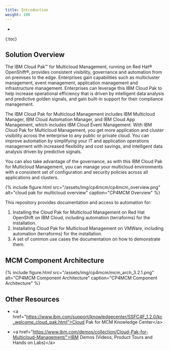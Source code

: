 ```yaml
---
title: Introduction
weight: 100
---
```

- 
{:toc}

## Solution Overview
The IBM Cloud Pak™ for Multicloud Management, running on Red Hat® OpenShift®, provides consistent visibility, governance and automation from on premises to the edge. Enterprises gain capabilities such as multicluster management, event management, application management and infrastructure management. Enterprises can leverage this IBM Cloud Pak to help increase operational efficiency that is driven by intelligent data analysis and predictive golden signals, and gain built-in support for their compliance management.

The IBM Cloud Pak for Multicloud Management includes IBM Multicloud Manager, IBM Cloud Automation Manager, and IBM Cloud App Management, which includes IBM Cloud Event Management. With IBM Cloud Pak for Multicloud Management, you get more application and cluster visibility across the enterprise to any public or private cloud. You can improve automation by simplifying your IT and application operations management with increased flexibility and cost savings, and intelligent data analysis driven by predictive signals.

You can also take advantage of the governance, as with this IBM Cloud Pak for Multicloud Management, you can manage your multicloud environments with a consistent set of configuration and security policies across all applications and clusters.

{%
  include figure.html
  src="/assets/img/cp4mcm/cp4mcm_overview.png"
  alt="cloud pak for multicloud overview"
  caption="CP4MCM Overview"
%}

This repository provides documentation and access to automation for:
1. Installing the Cloud Pak for Multicloud Management on Red Hat OpenShift on IBM Cloud, including automation (terraforms) for the installation.
2. Installating Cloud Pak for Multicloud Management on VMWare, including automation (terraforms) for the installation.
3. A set of common use cases the documentation on how to demonstrate them.

## MCM Component Architecture

{%
  include figure.html
  src="/assets/img/cp4mcm/mcm_arch_3.2.1.png"
  alt="CP4MCM Component Architecture"
  caption="CP4MCM Component Architecture"
%}

## Other Resources

* &lt;a href="https://www.ibm.com/support/knowledgecenter/SSFC4F_1.2.0/kc_welcome_cloud_pak.html">Cloud Pak for MCM Knowledge Center&lt;/a>

* &lt;a href="https://www.ibm.com/demos/collection/Cloud-Pak-for-Multicloud-Management/">IBM Demos (Videos, Product Tours and Hands on Labs)&lt;/a>

